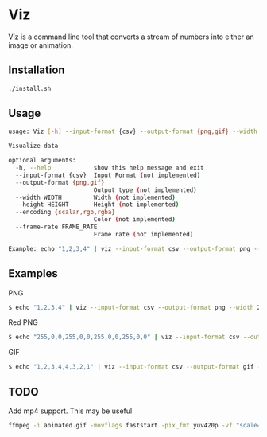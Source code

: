 # Viz

Viz is a command line tool that converts a stream of numbers into either an image or animation.

## Installation

```bash
./install.sh
```

## Usage
```bash
usage: Viz [-h] --input-format {csv} --output-format {png,gif} --width WIDTH --height HEIGHT [--encoding {scalar,rgb,rgba}] [--frame-rate FRAME_RATE]

Visualize data

optional arguments:
  -h, --help            show this help message and exit
  --input-format {csv}  Input Format (not implemented)
  --output-format {png,gif}
                        Output type (not implemented)
  --width WIDTH         Width (not implemented)
  --height HEIGHT       Height (not implemented)
  --encoding {scalar,rgb,rgba}
                        Color (not implemented)
  --frame-rate FRAME_RATE
                        Frame rate (not implemented)

Example: echo "1,2,3,4" | viz --input-format csv --output-format png --width 2 --height 2 --encoding scalar > out.png
```

## Examples

PNG
```bash
$ echo "1,2,3,4" | viz --input-format csv --output-format png --width 2 --height 2 --encoding scalar
```

Red PNG
```bash
$ echo "255,0,0,255,0,0,255,0,0,255,0,0" | viz --input-format csv --output-format png --width 2 --height 2 --encoding rgb
```

GIF
```bash
$ echo "1,2,3,4,4,3,2,1" | viz --input-format csv --output-format gif --width 2 --height 2 --frame-rate 30 --encoding scalar
```

## TODO

Add mp4 support. This may be useful
```bash
ffmpeg -i animated.gif -movflags faststart -pix_fmt yuv420p -vf "scale=trunc(iw/2)*2:trunc(ih/2)*2" video.mp4
```